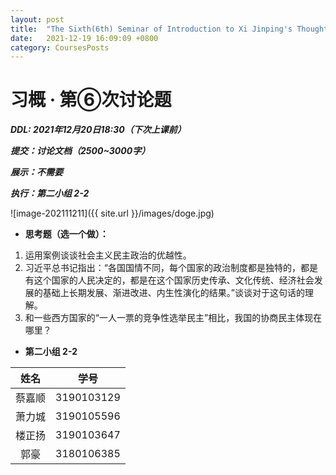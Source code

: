 ```yaml
---
layout: post
title:  "The Sixth(6th) Seminar of Introduction to Xi Jinping's Thought"
date:   2021-12-19 16:09:09 +0800
category: CoursesPosts
---
```




# 习概 · 第⑥次讨论题

***DDL: 2021年12月20日18:30（下次上课前）***

***提交：讨论文档（2500~3000字）***

***展示：不需要***

***执行：第二小组 2-2***

![image-202111211]({{ site.url }}/images/doge.jpg)

- **思考题（选一个做）：**

1. 运用案例谈谈社会主义民主政治的优越性。
2. 习近平总书记指出：“各国国情不同，每个国家的政治制度都是独特的，都是有这个国家的人民决定的，都是在这个国家历史传承、文化传统、经济社会发展的基础上长期发展、渐进改进、内生性演化的结果。”谈谈对于这句话的理解。
3. 和一些西方国家的“一人一票的竞争性选举民主”相比，我国的协商民主体现在哪里？

- **第二小组 2-2**

|姓名|学号|
|:-----:|:-----:|
|蔡嘉顺|3190103129|
|萧力城|3190105596|
|楼正扬|3190103647|
|郭豪|3180106385|

